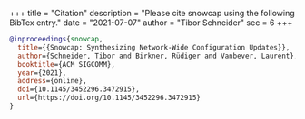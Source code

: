 +++
title = "Citation"
description = "Please cite snowcap using the following BibTex entry."
date = "2021-07-07"
author = "Tibor Schneider"
sec = 6
+++

```bib
@inproceedings{snowcap,
  title={{Snowcap: Synthesizing Network-Wide Configuration Updates}},
  author={Schneider, Tibor and Birkner, Rüdiger and Vanbever, Laurent},
  booktitle={ACM SIGCOMM},
  year={2021},
  address={online},
  doi={10.1145/3452296.3472915},
  url={https://doi.org/10.1145/3452296.3472915}
}
```
